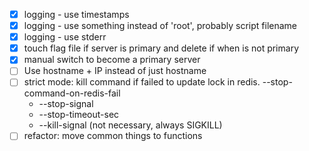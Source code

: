 * [x] logging - use timestamps
* [x] logging - use something instead of 'root', probably script filename
* [x] logging - use stderr
* [x] touch flag file if server is primary and delete if when is not primary
* [x] manual switch to become a primary server
* [ ] Use hostname + IP instead of just hostname
* [ ] strict mode: kill command if failed to update lock in redis. --stop-command-on-redis-fail
  * --stop-signal
  * --stop-timeout-sec
  * --kill-signal (not necessary, always SIGKILL)
* [ ] refactor: move common things to functions
